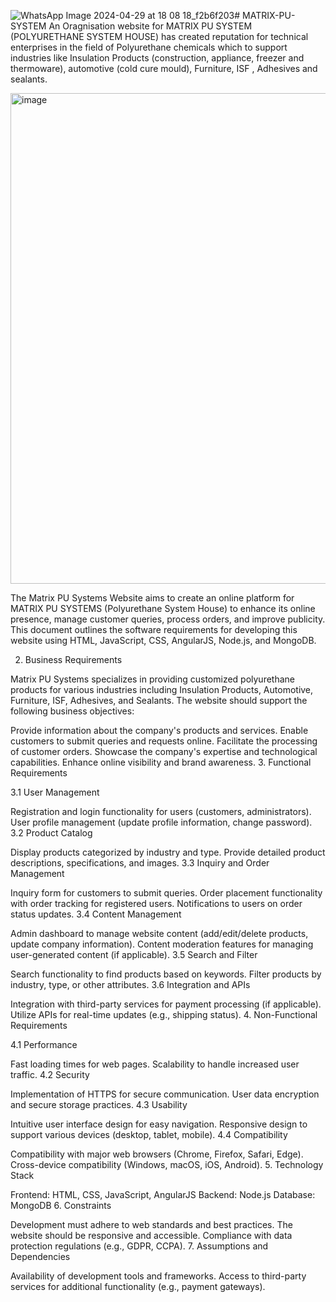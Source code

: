 ![WhatsApp Image 2024-04-29 at 18 08 18_f2b6f203](https://github.com/Manas-arora/MATRIX-PU-SYSTEM/assets/127409806/3258b2ad-de52-43f6-80ab-89c76bc03e79)# MATRIX-PU-SYSTEM
An Oragnisation website for MATRIX PU SYSTEM (POLYURETHANE SYSTEM HOUSE) has created reputation for  technical enterprises in the field of Polyurethane chemicals which to support industries like  Insulation Products (construction, appliance, freezer and thermoware), automotive (cold  cure mould), Furniture, ISF , Adhesives and sealants. 


<img width="785" alt="image" src="https://github.com/Manas-arora/MATRIX-PU-SYSTEM/assets/127409806/2a24d215-cfd4-45cd-92f5-922aa41ca5d0">


The Matrix PU Systems Website aims to create an online platform for MATRIX PU SYSTEMS (Polyurethane System House) to enhance its online presence, manage customer queries, process orders, and improve publicity. This document outlines the software requirements for developing this website using HTML, JavaScript, CSS, AngularJS, Node.js, and MongoDB.

2. Business Requirements

Matrix PU Systems specializes in providing customized polyurethane products for various industries including Insulation Products, Automotive, Furniture, ISF, Adhesives, and Sealants. The website should support the following business objectives:

Provide information about the company's products and services.
Enable customers to submit queries and requests online.
Facilitate the processing of customer orders.
Showcase the company's expertise and technological capabilities.
Enhance online visibility and brand awareness.
3. Functional Requirements

3.1 User Management

Registration and login functionality for users (customers, administrators).
User profile management (update profile information, change password).
3.2 Product Catalog

Display products categorized by industry and type.
Provide detailed product descriptions, specifications, and images.
3.3 Inquiry and Order Management

Inquiry form for customers to submit queries.
Order placement functionality with order tracking for registered users.
Notifications to users on order status updates.
3.4 Content Management

Admin dashboard to manage website content (add/edit/delete products, update company information).
Content moderation features for managing user-generated content (if applicable).
3.5 Search and Filter

Search functionality to find products based on keywords.
Filter products by industry, type, or other attributes.
3.6 Integration and APIs

Integration with third-party services for payment processing (if applicable).
Utilize APIs for real-time updates (e.g., shipping status).
4. Non-Functional Requirements

4.1 Performance

Fast loading times for web pages.
Scalability to handle increased user traffic.
4.2 Security

Implementation of HTTPS for secure communication.
User data encryption and secure storage practices.
4.3 Usability

Intuitive user interface design for easy navigation.
Responsive design to support various devices (desktop, tablet, mobile).
4.4 Compatibility

Compatibility with major web browsers (Chrome, Firefox, Safari, Edge).
Cross-device compatibility (Windows, macOS, iOS, Android).
5. Technology Stack

Frontend: HTML, CSS, JavaScript, AngularJS
Backend: Node.js
Database: MongoDB
6. Constraints

Development must adhere to web standards and best practices.
The website should be responsive and accessible.
Compliance with data protection regulations (e.g., GDPR, CCPA).
7. Assumptions and Dependencies

Availability of development tools and frameworks.
Access to third-party services for additional functionality (e.g., payment gateways).
